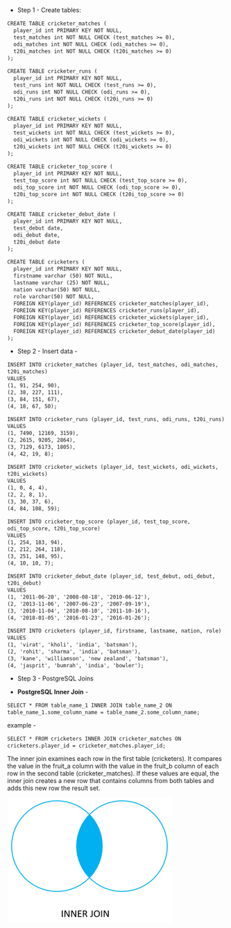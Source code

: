 
* Step 1 - Create tables: 

```
CREATE TABLE cricketer_matches (
  player_id int PRIMARY KEY NOT NULL,
  test_matches int NOT NULL CHECK (test_matches >= 0),
  odi_matches int NOT NULL CHECK (odi_matches >= 0),
  t20i_matches int NOT NULL CHECK (t20i_matches >= 0)
);
```

```
CREATE TABLE cricketer_runs (
  player_id int PRIMARY KEY NOT NULL,
  test_runs int NOT NULL CHECK (test_runs >= 0),
  odi_runs int NOT NULL CHECK (odi_runs >= 0),
  t20i_runs int NOT NULL CHECK (t20i_runs >= 0)
);
```

```
CREATE TABLE cricketer_wickets (
  player_id int PRIMARY KEY NOT NULL,
  test_wickets int NOT NULL CHECK (test_wickets >= 0),
  odi_wickets int NOT NULL CHECK (odi_wickets >= 0),
  t20i_wickets int NOT NULL CHECK (t20i_wickets >= 0)
);
```

```
CREATE TABLE cricketer_top_score (
  player_id int PRIMARY KEY NOT NULL,
  test_top_score int NOT NULL CHECK (test_top_score >= 0),
  odi_top_score int NOT NULL CHECK (odi_top_score >= 0),
  t20i_top_score int NOT NULL CHECK (t20i_top_score >= 0)
);
```

```
CREATE TABLE cricketer_debut_date (
  player_id int PRIMARY KEY NOT NULL,
  test_debut date,
  odi_debut date,
  t20i_debut date
);
```

```
CREATE TABLE cricketers (
  player_id int PRIMARY KEY NOT NULL,
  firstname varchar (50) NOT NULL,
  lastname varchar (25) NOT NULL,
  nation varchar(50) NOT NULL,
  role varchar(50) NOT NULL,
  FOREIGN KEY(player_id) REFERENCES cricketer_matches(player_id),
  FOREIGN KEY(player_id) REFERENCES cricketer_runs(player_id),
  FOREIGN KEY(player_id) REFERENCES cricketer_wickets(player_id),
  FOREIGN KEY(player_id) REFERENCES cricketer_top_score(player_id),
  FOREIGN KEY(player_id) REFERENCES cricketer_debut_date(player_id)
);
```

* Step 2 - Insert data - 

```
INSERT INTO cricketer_matches (player_id, test_matches, odi_matches, t20i_matches) 
VALUES 
(1, 91, 254, 90),
(2, 38, 227, 111),
(3, 84, 151, 67),
(4, 18, 67, 50);
```

```
INSERT INTO cricketer_runs (player_id, test_runs, odi_runs, t20i_runs) 
VALUES
(1, 7490, 12169, 3159),
(2, 2615, 9205, 2864),
(3, 7129, 6173, 1805),
(4, 42, 19, 8);
```

```
INSERT INTO cricketer_wickets (player_id, test_wickets, odi_wickets, t20i_wickets) 
VALUES 
(1, 0, 4, 4),
(2, 2, 8, 1),
(3, 30, 37, 6),
(4, 84, 108, 59);
```

```
INSERT INTO cricketer_top_score (player_id, test_top_score, odi_top_score, t20i_top_score) 
VALUES 
(1, 254, 183, 94),
(2, 212, 264, 118),
(3, 251, 148, 95),
(4, 10, 10, 7);
```

```
INSERT INTO cricketer_debut_date (player_id, test_debut, odi_debut, t20i_debut) 
VALUES 
(1, '2011-06-20', '2008-08-18', '2010-06-12'),
(2, '2013-11-06', '2007-06-23', '2007-09-19'),
(3, '2010-11-04', '2010-08-10', '2011-10-16'),
(4, '2018-01-05', '2016-01-23', '2016-01-26');
```

```
INSERT INTO cricketers (player_id, firstname, lastname, nation, role) 
VALUES 
(1, 'virat', 'kholi', 'india', 'batsman'),
(2, 'rohit', 'sharma', 'india', 'batsman'),
(3, 'kane', 'williamson', 'new zealand', 'batsman'),
(4, 'jasprit', 'bumrah', 'india', 'bowler');
```

* Step 3 - PostgreSQL Joins

- **PostgreSQL Inner Join** -

```
SELECT * FROM table_name_1 INNER JOIN table_name_2 ON table_name_1.some_column_name = table_name_2.some_column_name; 
```

example -

```
SELECT * FROM cricketers INNER JOIN cricketer_matches ON cricketers.player_id = cricketer_matches.player_id; 
```

The inner join examines each row in the first table (cricketers). It compares the value in the fruit_a column with the value in the fruit_b column of each row in the second table (cricketer_matches). If these values are equal, the inner join creates a new row that contains columns from both tables and adds this new row the result set.

![alt text](inner-join.png)